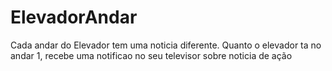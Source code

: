 # ElevadorAndar
Cada andar do Elevador tem uma noticia diferente. Quanto o elevador ta no andar 1, recebe uma notificao no seu televisor sobre noticia de ação
